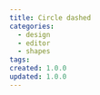 ```yaml
---
title: Circle dashed
categories:
  - design
  - editor
  - shapes
tags:
created: 1.0.0
updated: 1.0.0
---
```

